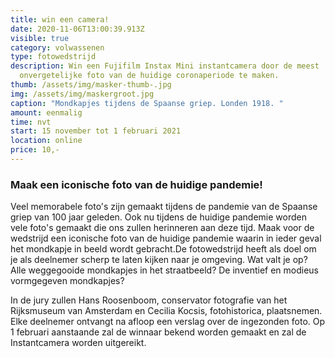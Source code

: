 ```yaml
---
title: win een camera!
date: 2020-11-06T13:00:39.913Z
visible: true
category: volwassenen
type: fotowedstrijd
description: Win een Fujifilm Instax Mini instantcamera door de meest
  onvergetelijke foto van de huidige coronaperiode te maken.
thumb: /assets/img/masker-thumb-.jpg
img: /assets/img/maskergroot.jpg
caption: "Mondkapjes tijdens de Spaanse griep. Londen 1918. "
amount: eenmalig
time: nvt
start: 15 november tot 1 februari 2021
location: online
price: 10,-
---
```

### Maak een iconische foto van de huidige pandemie!

Veel memorabele foto's zijn gemaakt tijdens de pandemie van de Spaanse griep van 100 jaar geleden. Ook nu tijdens de huidige pandemie worden vele foto's gemaakt die ons zullen herinneren aan deze tijd. Maak voor de wedstrijd een iconische foto van de huidige pandemie waarin in ieder geval het mondkapje in beeld wordt gebracht.De fotowedstrijd heeft als doel om je als deelnemer scherp te laten kijken naar je omgeving. Wat valt je op? Alle weggegooide mondkapjes in het straatbeeld? De inventief en modieus vormgegeven mondkapjes? 

In de jury zullen Hans Roosenboom, conservator fotografie van het Rijksmuseum van Amsterdam en Cecilia Kocsis, fotohistorica, plaatsnemen.  Elke deelnemer ontvangt na afloop een verslag over de ingezonden foto.  Op 1 februari aanstaande zal de winnaar bekend worden gemaakt en zal de Instantcamera worden uitgereikt.